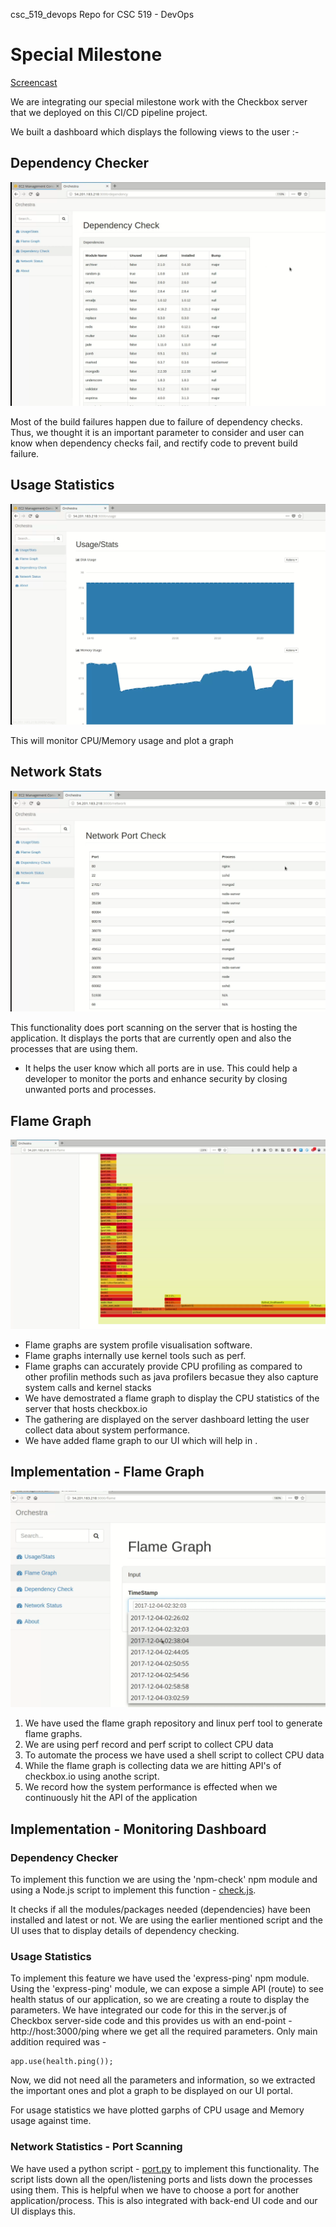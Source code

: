 csc_519_devops
Repo for CSC 519 - DevOps

# Special Milestone
[Screencast](https://youtu.be/o3Cof-OY8tY)

We are integrating our special milestone work with the Checkbox server that we deployed on this CI/CD pipeline project.

We built a dashboard which displays the following views to the user :-

## Dependency Checker

![](./dep.png)

Most of the build failures happen due to failure of dependency checks. Thus, we thought it is an important parameter to consider and user can know when dependency checks fail, and rectify code to prevent build failure.

## Usage Statistics 

![](./usage.png)

This will monitor CPU/Memory usage and plot a graph

## Network Stats 

![](./port.png)

This functionality does port scanning on the server that is hosting the application. It displays the ports that are currently open and also the processes that are using them. 
  - It helps the user know which all ports are in use. This could help a developer to monitor the ports and enhance security by closing unwanted ports and processes.

## Flame Graph 

![](./flame.png)

- Flame graphs are system profile visualisation software.
- Flame graphs internally use kernel tools such as perf. 
- Flame graphs can accurately provide CPU profiling as compared to other profilin methods such as java profilers becasue they also capture system calls and kernel stacks
- We have demostrated a flame graph to display the CPU statistics of the server that hosts checkbox.io
- The gathering are displayed on the server dashboard letting the user collect data about system performance.
- We have added flame graph to our UI which will help in . 

## Implementation - Flame Graph

![](./flameoption.png)

1. We have used the flame graph repository and linux perf tool to generate flame graphs.
2. We are using perf record and perf script to collect CPU data
3. To automate the process we have used a shell script to collect CPU data 
4. While the flame graph is collecting data we are hitting API's of checkbox.io using anothe script.
5. We record how the system performance is effected when we continuously hit the API of the application

## Implementation - Monitoring Dashboard 

### Dependency Checker

To implement this function we are using the 'npm-check' npm module and using a Node.js script to implement this function - [check.js](https://github.ncsu.edu/zsthampi/csc_519_devops/blob/milestone4/check.js).

It checks if all the modules/packages needed (dependencies) have been installed and latest or not.
We are using the earlier mentioned script and the UI uses that to display details of dependency checking.

### Usage Statistics

To implement this feature we have used the 'express-ping' npm module. Using the 'express-ping' module, we can expose a simple API (route) to see health status of our application, so we are creating a route to display the parameters. We have integrated our code for this in the server.js of Checkbox server-side code and this provides us with an end-point - http://host:3000/ping where we get all the required parameters. 
Only main addition required was - 
```
app.use(health.ping());
``` 

Now, we did not need all the parameters and information, so we extracted the important ones and plot a graph to be displayed on our UI portal.

For usage statistics we have plotted garphs of CPU usage and Memory usage against time. 

### Network Statistics - Port Scanning

We have used a python script - [port.py](https://github.ncsu.edu/zsthampi/csc_519_devops/blob/milestone4/port.py) to implement this functionality. The script lists down all the open/listening ports and lists down the processes using them. This is helpful when we have to choose a port for another application/process. This is also integrated with back-end UI code and our UI displays this. 
